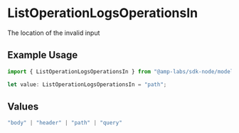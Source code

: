 # ListOperationLogsOperationsIn

The location of the invalid input

## Example Usage

```typescript
import { ListOperationLogsOperationsIn } from "@amp-labs/sdk-node/models/errors";

let value: ListOperationLogsOperationsIn = "path";
```

## Values

```typescript
"body" | "header" | "path" | "query"
```